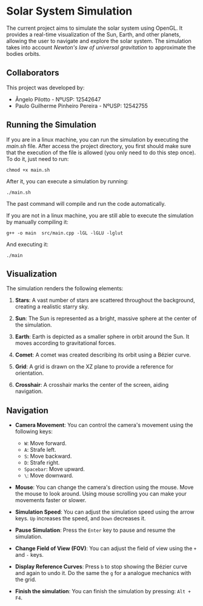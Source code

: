 # Solar System Simulation

The current project aims to simulate the solar system using OpenGL. It provides a real-time visualization of the Sun, Earth, and other planets, allowing the user to navigate and explore the solar system. The simulation takes into account *Newton's law of universal gravitation* to approximate the bodies orbits.

## Collaborators
This project was developed by:
* Ângelo Pilotto - NºUSP: 12542647
* Paulo Guilherme Pinheiro Pereira - NºUSP: 12542755

## Running the Simulation
If you are in a linux machine, you can run the simulation by executing the *main.sh* file. After access the project directory, you first should make sure that the execution of the file is allowed (you only need to do this step once). To do it, just need to run:

```
chmod +x main.sh
```

After it, you can execute a simulation by running:
```
./main.sh
```

The past command will compile and run the code automatically.

If you are not in a linux machine, you are still able to execute the simulation by manually compiling it:
```
g++ -o main  src/main.cpp -lGL -lGLU -lglut
```

And executing it:
```
./main
```
## Visualization

The simulation renders the following elements:

1. **Stars**: A vast number of stars are scattered throughout the background, creating a realistic starry sky.

2. **Sun**: The Sun is represented as a bright, massive sphere at the center of the simulation.

3. **Earth**: Earth is depicted as a smaller sphere in orbit around the Sun. It moves according to gravitational forces.

4. **Comet**: A comet was created describing its orbit using a Bézier curve.

4. **Grid**: A grid is drawn on the XZ plane to provide a reference for orientation.

5. **Crosshair**: A crosshair marks the center of the screen, aiding navigation.

## Navigation

- **Camera Movement**: You can control the camera's movement using the following keys:
  - `W`: Move forward.
  - `A`: Strafe left.
  - `S`: Move backward.
  - `D`: Strafe right.
  - `Spacebar`: Move upward.
  - `\`: Move downward.

- **Mouse**: You can change the camera's direction using the mouse. Move the mouse to look around. Using mouse scrolling you can make your movements faster or slower.

- **Simulation Speed**: You can adjust the simulation speed using the arrow keys. `Up` increases the speed, and `Down` decreases it.

- **Pause Simulation**: Press the `Enter` key to pause and resume the simulation.

- **Change Field of View (FOV)**: You can adjust the field of view using the `+` and `-` keys.

- **Display Reference Curves**: Press `b` to stop showing the Bézier curve and again to undo it. Do the same the `g` for a analogue mechanics with the grid.

- **Finish the simulation**: You can finish the simulation by pressing: `Alt + F4`.
